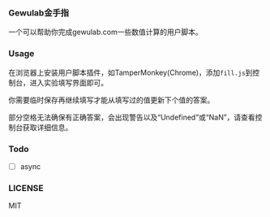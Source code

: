 ### Gewulab金手指

一个可以帮助你完成gewulab.com一些数值计算的用户脚本。

### Usage

在浏览器上安装用户脚本插件，如TamperMonkey(Chrome)，添加`fill.js`到控制台，进入实验填写界面即可。

你需要临时保存再继续填写才能从填写过的值更新下个值的答案。

部分空格无法确保有正确答案，会出现警告以及“Undefined”或“NaN”，请查看控制台获取详细信息。

### Todo

- [ ] async

### LICENSE

MIT

